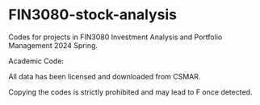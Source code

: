 # FIN3080-stock-analysis
Codes for projects in FIN3080 Investment Analysis and Portfolio Management 2024 Spring.

Academic Code:

All data has been licensed and downloaded from CSMAR.

Copying the codes is strictly prohibited and may lead to F once detected.
